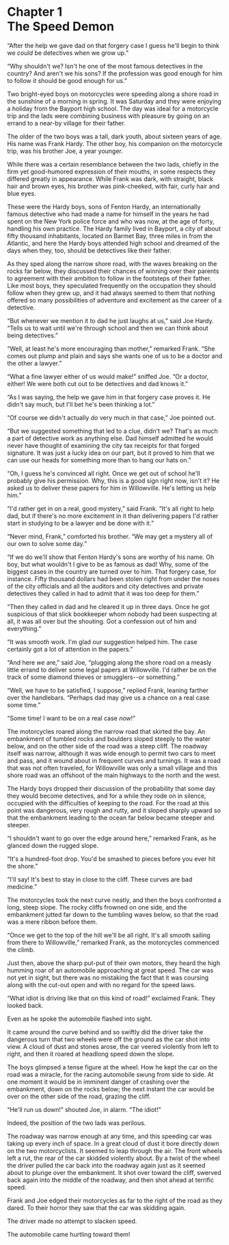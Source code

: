 # Chapter 1 <br/> The Speed Demon

“After the help we gave dad on that forgery case I guess he'll begin to think we *could* be detectives when we grow up.”

“Why shouldn't we? Isn't he one of the most famous detectives in the country? And aren't we his sons? If the profession was good enough for him to follow it should be good enough for us.”

Two bright-eyed boys on motorcycles were speeding along a shore road in the sunshine of a morning in spring. It was Saturday and they were enjoying a holiday from the Bayport high school. The day was ideal for a motorcycle trip and the lads were combining business with pleasure by going on an errand to a near-by village for their father.

The older of the two boys was a tall, dark youth, about sixteen years of age. His name was Frank Hardy. The other boy, his companion on the motorcycle trip, was his brother Joe, a year younger.

While there was a certain resemblance between the two lads, chiefly in the firm yet good-humored expression of their mouths, in some respects they differed greatly in appearance. While Frank was dark, with straight, black hair and brown eyes, his brother was pink-cheeked, with fair, curly hair and blue eyes.

These were the Hardy boys, sons of Fenton Hardy, an internationally famous detective who had made a name for himself in the years he had spent on the New York police force and who was now, at the age of forty, handling his own practice. The Hardy family lived in Bayport, a city of about fifty thousand inhabitants, located on Barmet Bay, three miles in from the Atlantic, and here the Hardy boys attended high school and dreamed of the days when they, too, should be detectives like their father.

As they sped along the narrow shore road, with the waves breaking on the rocks far below, they discussed their chances of winning over their parents to agreement with their ambition to follow in the footsteps of their father. Like most boys, they speculated frequently on the occupation they should follow when they grew up, and it had always seemed to them that nothing offered so many possibilities of adventure and excitement as the career of a detective.

“But whenever we mention it to dad he just laughs at us,” said Joe Hardy. “Tells us to wait until we're through school and then we can think about being detectives.”

“Well, at least he's more encouraging than mother,” remarked Frank. “She comes out plump and plain and says she wants one of us to be a doctor and the other a lawyer.”

“What a fine lawyer either of us would make!” sniffed Joe. “Or a doctor, either! We were both cut out to be detectives and dad knows it.”

“As I was saying, the help we gave him in that forgery case proves it. He didn't say much, but I'll bet he's been thinking a lot.”

“Of course we didn't actually *do* very much in that case,” Joe pointed out.

“But we suggested something that led to a clue, didn't we? That's as much a part of detective work as anything else. Dad himself admitted he would never have thought of examining the city tax receipts for that forged signature. It was just a lucky idea on our part, but it proved to him that we can use our heads for something more than to hang our hats on.”

“Oh, I guess he's convinced all right. Once we get out of school he'll probably give his permission. Why, this is a good sign right now, isn't it? He asked us to deliver these papers for him in Willowville. He's letting us help him.”

“I'd rather get in on a real, good mystery,” said Frank. “It's all right to help dad, but if there's no more excitement in it than delivering papers I'd rather start in studying to be a lawyer and be done with it.”

“Never mind, Frank,” comforted his brother. “We may get a mystery all of our own to solve some day.”

“If we do we'll show that Fenton Hardy's sons are worthy of his name. Oh boy, but what wouldn't I give to be as famous as dad! Why, some of the biggest cases in the country are turned over to him. That forgery case, for instance. Fifty thousand dollars had been stolen right from under the noses of the city officials and all the auditors and city detectives and private detectives they called in had to admit that it was too deep for them.”

“Then they called in dad and he cleared it up in three days. Once he got suspicious of that slick bookkeeper whom nobody had been suspecting at all, it was all over but the shouting. Got a confession out of him and everything.”

“It was smooth work. I'm glad our suggestion helped him. The case certainly got a lot of attention in the papers.”

“And here *we* are,” said Joe, “plugging along the shore road on a measly little errand to deliver some legal papers at Willowville. I'd rather be on the track of some diamond thieves or smugglers--or something.”

“Well, we have to be satisfied, I suppose,” replied Frank, leaning farther over the handlebars. “Perhaps dad may give us a chance on a real case some time.”

“Some time! I want to be on a real case *now*!”

The motorcycles roared along the narrow road that skirted the bay. An embankment of tumbled rocks and boulders sloped steeply to the water below, and on the other side of the road was a steep cliff. The roadway itself was narrow, although it was wide enough to permit two cars to meet and pass, and it wound about in frequent curves and turnings. It was a road that was not often traveled, for Willowville was only a small village and this shore road was an offshoot of the main highways to the north and the west.

The Hardy boys dropped their discussion of the probability that some day they would become detectives, and for a while they rode on in silence, occupied with the difficulties of keeping to the road. For the road at this point was dangerous, very rough and rutty, and it sloped sharply upward so that the embankment leading to the ocean far below became steeper and steeper.

“I shouldn't want to go over the edge around here,” remarked Frank, as he glanced down the rugged slope.

“It's a hundred-foot drop. You'd be smashed to pieces before you ever hit the shore.”

“I'll say! It's best to stay in close to the cliff. These curves are bad medicine.”

The motorcycles took the next curve neatly, and then the boys confronted a long, steep slope. The rocky cliffs frowned on one side, and the embankment jutted far down to the tumbling waves below, so that the road was a mere ribbon before them.

“Once we get to the top of the hill we'll be all right. It's all smooth sailing from there to Willowville,” remarked Frank, as the motorcycles commenced the climb.

Just then, above the sharp put-put of their own motors, they heard the high humming roar of an automobile approaching at great speed. The car was not yet in sight, but there was no mistaking the fact that it was coursing along with the cut-out open and with no regard for the speed laws.

“What idiot is driving like that on this kind of road!” exclaimed Frank. They looked back.

Even as he spoke the automobile flashed into sight.

It came around the curve behind and so swiftly did the driver take the dangerous turn that two wheels were off the ground as the car shot into view. A cloud of dust and stones arose, the car veered violently from left to right, and then it roared at headlong speed down the slope.

The boys glimpsed a tense figure at the wheel. How he kept the car on the road was a miracle, for the racing automobile swung from side to side. At one moment it would be in imminent danger of crashing over the embankment, down on the rocks below; the next instant the car would be over on the other side of the road, grazing the cliff.

“He'll run us down!” shouted Joe, in alarm. “The idiot!”

Indeed, the position of the two lads was perilous.

The roadway was narrow enough at any time, and this speeding car was taking up every inch of space. In a great cloud of dust it bore directly down on the two motorcyclists. It seemed to leap through the air. The front wheels left a rut, the rear of the car skidded violently about. By a twist of the wheel the driver pulled the car back into the roadway again just as it seemed about to plunge over the embankment. It shot over toward the cliff, swerved back again into the middle of the roadway, and then shot ahead at terrific speed.

Frank and Joe edged their motorcycles as far to the right of the road as they dared. To their horror they saw that the car was skidding again.

The driver made no attempt to slacken speed.

The automobile came hurtling toward them!